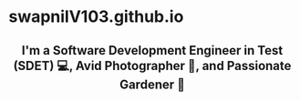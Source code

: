 # swapnilV103.github.io
<h2 align="center">I'm a Software Development Engineer in Test (SDET) 💻, Avid Photographer 📸, and Passionate Gardener 🌱</h2>

